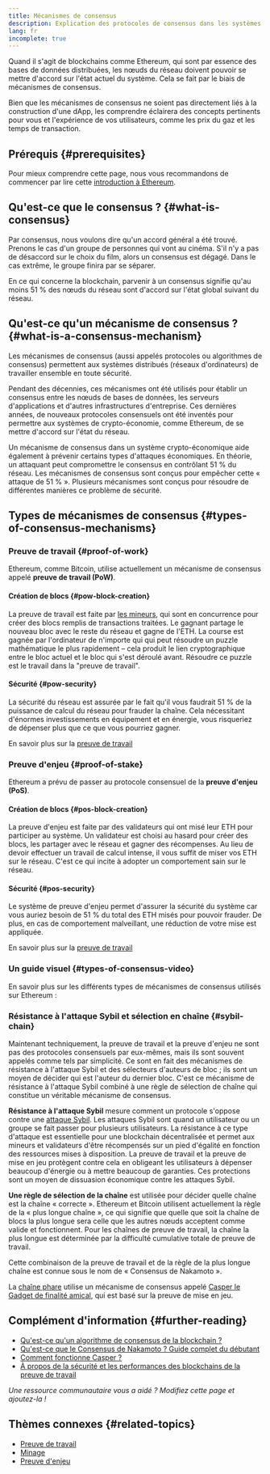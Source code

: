 ```yaml
---
title: Mécanismes de consensus
description: Explication des protocoles de consensus dans les systèmes distribués et du rôle qu'ils jouent dans Ethereum.
lang: fr
incomplete: true
---
```


Quand il s'agit de blockchains comme Ethereum, qui sont par essence des bases de données distribuées, les nœuds du réseau doivent pouvoir se mettre d'accord sur l'état actuel du système. Cela se fait par le biais de mécanismes de consensus.

Bien que les mécanismes de consensus ne soient pas directement liés à la construction d'une dApp, les comprendre éclairera des concepts pertinents pour vous et l'expérience de vos utilisateurs, comme les prix du gaz et les temps de transaction.

## Prérequis {#prerequisites}

Pour mieux comprendre cette page, nous vous recommandons de commencer par lire cette [introduction à Ethereum](/developers/docs/intro-to-ethereum/).

## Qu'est-ce que le consensus ? {#what-is-consensus}

Par consensus, nous voulons dire qu'un accord général a été trouvé. Prenons le cas d'un groupe de personnes qui vont au cinéma. S'il n'y a pas de désaccord sur le choix du film, alors un consensus est dégagé. Dans le cas extrême, le groupe finira par se séparer.

En ce qui concerne la blockchain, parvenir à un consensus signifie qu'au moins 51 % des nœuds du réseau sont d'accord sur l'état global suivant du réseau.

## Qu'est-ce qu'un mécanisme de consensus ? {#what-is-a-consensus-mechanism}

Les mécanismes de consensus (aussi appelés protocoles ou algorithmes de consensus) permettent aux systèmes distribués (réseaux d'ordinateurs) de travailler ensemble en toute sécurité.

Pendant des décennies, ces mécanismes ont été utilisés pour établir un consensus entre les nœuds de bases de données, les serveurs d'applications et d'autres infrastructures d'entreprise. Ces dernières années, de nouveaux protocoles consensuels ont été inventés pour permettre aux systèmes de crypto-économie, comme Ethereum, de se mettre d'accord sur l'état du réseau.

Un mécanisme de consensus dans un système crypto-économique aide également à prévenir certains types d'attaques économiques. En théorie, un attaquant peut compromettre le consensus en contrôlant 51 % du réseau. Les mécanismes de consensus sont conçus pour empêcher cette « attaque de 51 % ». Plusieurs mécanismes sont conçus pour résoudre de différentes manières ce problème de sécurité.

<YouTube id="dylgwcPH4EA" />

## Types de mécanismes de consensus {#types-of-consensus-mechanisms}

### Preuve de travail {#proof-of-work}

Ethereum, comme Bitcoin, utilise actuellement un mécanisme de consensus appelé **preuve de travail (PoW)**.

#### Création de blocs {#pow-block-creation}

La preuve de travail est faite par [les mineurs](/developers/docs/consensus-mechanisms/pow/mining/), qui sont en concurrence pour créer des blocs remplis de transactions traitées. Le gagnant partage le nouveau bloc avec le reste du réseau et gagne de l'ETH. La course est gagnée par l'ordinateur de n'importe qui qui peut résoudre un puzzle mathématique le plus rapidement – cela produit le lien cryptographique entre le bloc actuel et le bloc qui s'est déroulé avant. Résoudre ce puzzle est le travail dans la "preuve de travail".

#### Sécurité {#pow-security}

La sécurité du réseau est assurée par le fait qu'il vous faudrait 51 % de la puissance de calcul du réseau pour frauder la chaîne. Cela nécessitant d'énormes investissements en équipement et en énergie, vous risqueriez de dépenser plus que ce que vous pourriez gagner.

En savoir plus sur la [preuve de travail](/developers/docs/consensus-mechanisms/pow/)

### Preuve d'enjeu {#proof-of-stake}

Ethereum a prévu de passer au protocole consensuel de la **preuve d'enjeu (PoS)**.

#### Création de blocs {#pos-block-creation}

La preuve d'enjeu est faite par des validateurs qui ont misé leur ETH pour participer au système. Un validateur est choisi au hasard pour créer des blocs, les partager avec le réseau et gagner des récompenses. Au lieu de devoir effectuer un travail de calcul intense, il vous suffit de miser vos ETH sur le réseau. C'est ce qui incite à adopter un comportement sain sur le réseau.

#### Sécurité {#pos-security}

Le système de preuve d'enjeu permet d'assurer la sécurité du système car vous auriez besoin de 51 % du total des ETH misés pour pouvoir frauder. De plus, en cas de comportement malveillant, une réduction de votre mise est appliquée.

En savoir plus sur la [preuve de travail](/developers/docs/consensus-mechanisms/pos/)

### Un guide visuel {#types-of-consensus-video}

En savoir plus sur les différents types de mécanismes de consensus utilisés sur Ethereum :

<YouTube id="ojxfbN78WFQ" />

### Résistance à l'attaque Sybil et sélection en chaîne {#sybil-chain}

Maintenant techniquement, la preuve de travail et la preuve d'enjeu ne sont pas des protocoles consensuels par eux-mêmes, mais ils sont souvent appelés comme tels par simplicité. Ce sont en fait des mécanismes de résistance à l'attaque Sybil et des sélecteurs d'auteurs de bloc ; ils sont un moyen de décider qui est l'auteur du dernier bloc. C'est ce mécanisme de résistance à l'attaque Sybil combiné à une règle de sélection de chaîne qui constitue un véritable mécanisme de consensus.

**Résistance à l'attaque Sybil** mesure comment un protocole s'oppose contre une [attaque Sybil](https://wikipedia.org/wiki/Sybil_attack). Les attaques Sybil sont quand un utilisateur ou un groupe se fait passer pour plusieurs utilisateurs. La résistance à ce type d'attaque est essentielle pour une blockchain décentralisée et permet aux mineurs et validateurs d'être récompensés sur un pied d'égalité en fonction des ressources mises à disposition. La preuve de travail et la preuve de mise en jeu protègent contre cela en obligeant les utilisateurs à dépenser beaucoup d'énergie ou à mettre beaucoup de garanties. Ces protections sont un moyen de dissuasion économique contre les attaques Sybil.

**Une règle de sélection de la chaîne** est utilisée pour décider quelle chaîne est la chaîne « correcte ». Ethereum et Bitcoin utilisent actuellement la règle de la « plus longue chaîne », ce qui signifie que quelle que soit la chaîne de blocs la plus longue sera celle que les autres nœuds acceptent comme valide et fonctionnent. Pour les chaînes de preuve de travail, la chaîne la plus longue est déterminée par la difficulté cumulative totale de preuve de travail.

Cette combinaison de la preuve de travail et de la règle de la plus longue chaîne est connue sous le nom de « Consensus de Nakamoto ».

La [chaîne phare](/roadmap/beacon-chain/) utilise un mécanisme de consensus appelé [Casper le Gadget de finalité amical](https://arxiv.org/abs/1710.09437), qui est basé sur la preuve de mise en jeu.

## Complément d'information {#further-reading}

- [Qu'est-ce qu'un algorithme de consensus de la blockchain ?](https://academy.binance.com/en/articles/what-is-a-blockchain-consensus-algorithm)
- [Qu'est-ce que le Consensus de Nakamoto ? Guide complet du débutant](https://blockonomi.com/nakamoto-consensus/)
- [Comment fonctionne Casper ?](https://medium.com/unitychain/intro-to-casper-ffg-9ed944d98b2d)
- [À propos de la sécurité et les performances des blockchains de la preuve de travail](https://eprint.iacr.org/2016/555.pdf)

_Une ressource communautaire vous a aidé ? Modifiez cette page et ajoutez-la !_

## Thèmes connexes {#related-topics}

- [Preuve de travail](/developers/docs/consensus-mechanisms/pow/)
- [Minage](/developers/docs/consensus-mechanisms/pow/mining/)
- [Preuve d'enjeu](/developers/docs/consensus-mechanisms/pos/)
